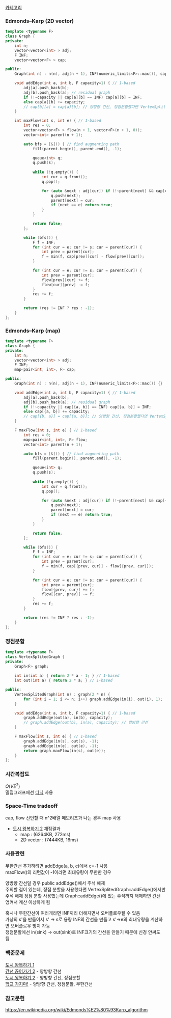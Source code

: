 [카테고리](/README.md)
### Edmonds–Karp (2D vector)
```cpp
template <typename F>
class Graph {
private:
    int n;
    vector<vector<int> > adj;
    F INF;
    vector<vector<F> > cap;

public:
    Graph(int n) : n(n), adj(n + 1), INF(numeric_limits<F>::max()), cap(n + 1, vector<F>(n + 1, 0)) {}

    void addEdge(int a, int b, F capacity=1) { // 1-based
        adj[a].push_back(b);
        adj[b].push_back(a); // residual graph
        if (!~capacity || cap[a][b] == INF) cap[a][b] = INF;
        else cap[a][b] += capacity;
        // cap[b][a] = cap[a][b]; // 양방향 간선, 정점분할했다면 VertexSplitedGraph::addEdge()부분 주석만 바꾸고 여긴 건들면 안됨
    }

    int maxFlow(int s, int e) { // 1-based
        int res = 0;
        vector<vector<F> > flow(n + 1, vector<F>(n + 1, 0));
        vector<int> parent(n + 1);

        auto bfs = [&]() { // find augmenting path
            fill(parent.begin(), parent.end(), -1);

            queue<int> q;
            q.push(s);
            
            while (!q.empty()) {
                int cur = q.front();
                q.pop();

                for (auto &next : adj[cur]) if (!~parent[next] && cap[cur][next] > flow[cur][next]) {
                    q.push(next);
                    parent[next] = cur;
                    if (next == e) return true;
                }
            }

            return false;
        };

        while (bfs()) {
            F f = INF;
            for (int cur = e; cur != s; cur = parent[cur]) {
                int prev = parent[cur];
                f = min(f, cap[prev][cur] - flow[prev][cur]);
            }

            for (int cur = e; cur != s; cur = parent[cur]) {
                int prev = parent[cur];
                flow[prev][cur] += f;
                flow[cur][prev] -= f;
            }
            res += f;
        }

        return (res != INF ? res : -1);
    }
};
```
### Edmonds–Karp (map)
```cpp
template <typename F>
class Graph {
private:
    int n;
    vector<vector<int> > adj;
    F INF;
    map<pair<int, int>, F> cap;

public:
    Graph(int n) : n(n), adj(n + 1), INF(numeric_limits<F>::max()) {}

    void addEdge(int a, int b, F capacity=1) { // 1-based
        adj[a].push_back(b);
        adj[b].push_back(a); // residual graph
        if (!~capacity || cap[{a, b}] == INF) cap[{a, b}] = INF;
        else cap[{a, b}] += capacity;
        // cap[{b, a}] = cap[{a, b}]; // 양방향 간선, 정점분할했다면 VertexSplitedGraph::addEdge()부분 주석만 바꾸고 여긴 건들면 안됨
    }

    F maxFlow(int s, int e) { // 1-based
        int res = 0;
        map<pair<int, int>, F> flow;
        vector<int> parent(n + 1);

        auto bfs = [&]() { // find augmenting path
            fill(parent.begin(), parent.end(), -1);

            queue<int> q;
            q.push(s);
            
            while (!q.empty()) {
                int cur = q.front();
                q.pop();

                for (auto &next : adj[cur]) if (!~parent[next] && cap[{cur, next}] > flow[{cur, next}]) {
                    q.push(next);
                    parent[next] = cur;
                    if (next == e) return true;
                }
            }

            return false;
        };

        while (bfs()) {
            F f = INF;
            for (int cur = e; cur != s; cur = parent[cur]) {
                int prev = parent[cur];
                f = min(f, cap[{prev, cur}] - flow[{prev, cur}]);
            }

            for (int cur = e; cur != s; cur = parent[cur]) {
                int prev = parent[cur];
                flow[{prev, cur}] += f;
                flow[{cur, prev}] -= f;
            }
            res += f;
        }

        return (res != INF ? res : -1);
    }
};
```
### 정점분할
```cpp
template <typename F>
class VertexSplitedGraph {
private:
    Graph<F> graph;
    
    int in(int a) { return 2 * a - 1; } // 1-based
    int out(int a) { return 2 * a; } // 1-based

public:
    VertexSplitedGraph(int n) : graph(2 * n) {
        for (int i = 1; i <= n; i++) graph.addEdge(in(i), out(i), 1);
    }

    void addEdge(int a, int b, F capacity=1) { // 1-based
        graph.addEdge(out(a), in(b), capacity);
        // graph.addEdge(out(b), in(a), capacity); // 양방향 간선
    }

    F maxFlow(int s, int e) { // 1-based
        graph.addEdge(in(s), out(s), -1);
        graph.addEdge(in(e), out(e), -1);
        return graph.maxFlow(in(s), out(e));
    }
};
```
### 시간복잡도 
$O(VE^2)$   
밀집그래프에선 [디닉](/그래프%20이론/네트워크%20플로우/Dinic.md) 사용   

### Space-Time tradeoff
cap, flow 선언할 때 n^2배열 메모리초과 나는 경우 map 사용

* [도시 왕복하기 2](https://www.acmicpc.net/problem/2316) 채점결과   
    * map : (6264KB, 272ms)   
    * 2D vector : (7444KB, 16ms)   

### 사용관련
무한간선 추가하려면 addEdge(a, b, c)에서 c=-1 사용   
maxFlow()의 리턴값이 -1이라면 최대유량이 무한한 경우   

양방향 간선일 경우 public addEdge()에서 주석 해제   
주의할 점이 있는데, 정점 분할을 사용했다면 VertexSplitedGraph::addEdge()에서만 주석 해제
정점 분할 사용했는데 Graph::addEdge()에 있는 주석까지 해제하면 간선 엉켜서 계산 이상하게 됨

혹시나 무한간선이 여러개라면 INF끼리 더해지면서 오버플로우될 수 있음   
가상의 s'을 만들어서 s' -> s로 용량 INF의 간선을 만들고 s'->e의 최대유량을 계산하면 오버플로우 방지 가능   
정점분할에선 in(sink) -> out(sink)로 INF크기의 간선을 만들기 때문에 신경 안써도 됨   

### 백준문제
[도시 왕복하기 1](https://www.acmicpc.net/problem/17412)    
[간선 끊어가기 2](https://www.acmicpc.net/problem/14286) - 양방향 간선   
[도시 왕복하기 2](https://www.acmicpc.net/problem/2316) - 양방향 간선, 정점분할   
[학교 가지마!](https://www.acmicpc.net/problem/1420) - 양방향 간선, 정점분할, 무한간선   

### 참고문헌
https://en.wikipedia.org/wiki/Edmonds%E2%80%93Karp_algorithm